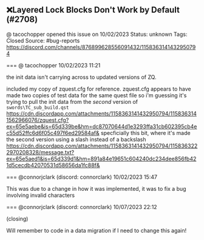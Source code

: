 ## ❌Layered Lock Blocks Don't Work by Default (#2708)
@ tacochopper opened this issue on 10/02/2023
Status: unknown
Tags: Closed
Source: #bug-reports https://discord.com/channels/876899628556091432/1158363141432950794


=== @ tacochopper 10/02/2023 11:21

the init data isn't carrying across to updated versions of ZQ. 

included my copy of zquest.cfg for reference. zquest.cfg appears to have made two copies of test data for the same quest file so i'm guessing it's trying to pull the init data from the *second* version of `swords\TC_sub_build.qst`
https://cdn.discordapp.com/attachments/1158363141432950794/1158363141562966076/zquest.cfg?ex=65e5aebe&is=65d339be&hm=dc87070644d1e3293ffa31cb602395cb4ec55d52ffc6d6f05c497f6ed29584af&
specficially this bit, where it's made the second version using a slash instead of a backslash
https://cdn.discordapp.com/attachments/1158363141432950794/1158363222970208328/message.txt?ex=65e5aed1&is=65d339d1&hm=891a84e19651c604240dc234dee856fb421d5cecdb42070531d58656da1fc88f&

=== @connorjclark (discord: connorclark) 10/02/2023 15:47

This was  due to a change in how it was implemented, it was to fix a bug involving invalid characters

=== @connorjclark (discord: connorclark) 10/07/2023 22:12

(closing)

Will remember to code in a data migration if I need to change this again!
